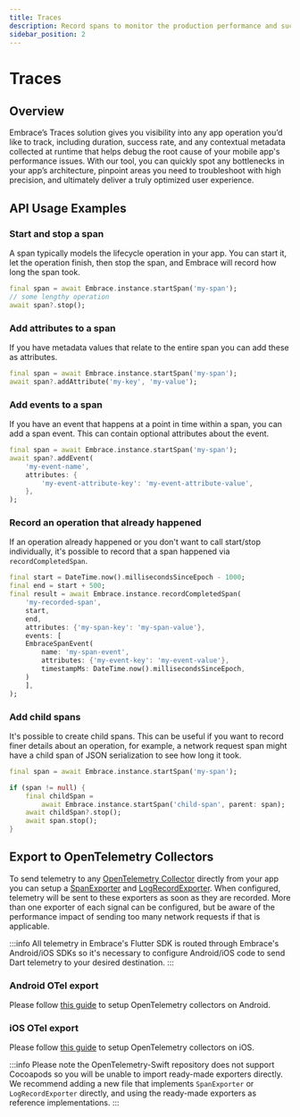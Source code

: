 ```yaml
---
title: Traces
description: Record spans to monitor the production performance and success rates of operations within your mobile app.
sidebar_position: 2
---
```


# Traces

## Overview

Embrace’s Traces solution gives you visibility into any app operation you’d like to track, including duration, success rate, and any contextual metadata collected at runtime that helps debug the root cause of your mobile app's performance issues. With our tool, you can quickly spot any bottlenecks in your app’s architecture, pinpoint areas you need to troubleshoot with high precision, and ultimately deliver a truly optimized user experience.

## API Usage Examples

### Start and stop a span

A span typically models the lifecycle operation in your app. You can start it, let the operation finish, then stop the span, and Embrace will record how long the span took.

```dart
final span = await Embrace.instance.startSpan('my-span');
// some lengthy operation
await span?.stop();
```

### Add attributes to a span

If you have metadata values that relate to the entire span you can add these as attributes.

```dart
final span = await Embrace.instance.startSpan('my-span');
await span?.addAttribute('my-key', 'my-value');
```

### Add events to a span

If you have an event that happens at a point in time within a span, you can add a span event. This can contain optional attributes about the event.

```dart
final span = await Embrace.instance.startSpan('my-span');
await span?.addEvent(
    'my-event-name',
    attributes: {
        'my-event-attribute-key': 'my-event-attribute-value',
    },
);
```

### Record an operation that already happened

If an operation already happened or you don't want to call start/stop individually, it's possible to record that a span happened via `recordCompletedSpan`.

```dart
final start = DateTime.now().millisecondsSinceEpoch - 1000;
final end = start + 500;
final result = await Embrace.instance.recordCompletedSpan(
    'my-recorded-span',
    start,
    end,
    attributes: {'my-span-key': 'my-span-value'},
    events: [
    EmbraceSpanEvent(
        name: 'my-span-event',
        attributes: {'my-event-key': 'my-event-value'},
        timestampMs: DateTime.now().millisecondsSinceEpoch,
    )
    ],
);
```

### Add child spans

It's possible to create child spans. This can be useful if you want to record finer details about an operation, for example, a network request span might have a child span of JSON serialization to see how long it took.

```dart
final span = await Embrace.instance.startSpan('my-span');

if (span != null) {
    final childSpan =
        await Embrace.instance.startSpan('child-span', parent: span);
    await childSpan?.stop();
    await span.stop();
}
```

## Export to OpenTelemetry Collectors

To send telemetry to any [OpenTelemetry Collector](https://opentelemetry.io/docs/collector/) directly from your app you can setup a [SpanExporter](https://opentelemetry.io/docs/specs/otel/trace/sdk/#span-exporter) and [LogRecordExporter](https://opentelemetry.io/docs/specs/otel/logs/sdk/#logrecordexporter). When configured, telemetry will be sent to these exporters as soon as they are recorded. More than one exporter of each signal can be configured, but be aware of the performance impact of sending too many network requests if that is applicable.

:::info
All telemetry in Embrace's Flutter SDK is routed through Embrace's Android/iOS SDKs so it's necessary to configure Android/iOS code to send Dart telemetry to your desired destination.
:::

### Android OTel export
Please follow [this guide](/android/features/traces) to setup OpenTelemetry collectors on Android.

### iOS OTel export
Please follow [this guide](/ios/open-source/features/otel-exporter) to setup OpenTelemetry collectors on iOS.

:::info
Please note the OpenTelemetry-Swift repository does not support Cocoapods so you will be unable to import ready-made exporters directly. We recommend adding a new file that implements `SpanExporter` or `LogRecordExporter` directly, and using the ready-made exporters as reference implementations.
:::
